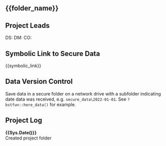 ## {{folder_name}}

## Project Leads
DS:
DM:
CO:

## Symbolic Link to Secure Data
{{symbolic_link}}

## Data Version Control
Save data in a secure folder on a network drive with a subfolder indicating date data was received, e.g. `secure_data\2022-01-01`. See `?bstfun::here_data()` for example.

## Project Log
**{{Sys.Date()}}**  
Created project folder
